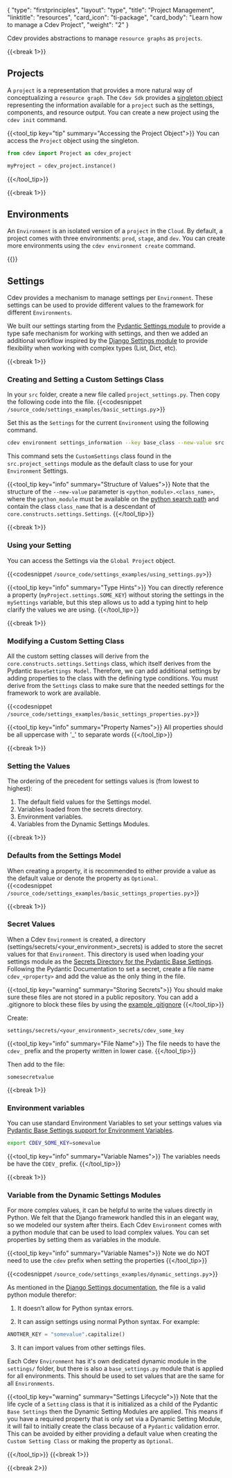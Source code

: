 {
    "type": "firstprinciples",
    "layout": "type",
    "title": "Project Management",
    "linktitle": "resources", 
    "card_icon": "ti-package",
    "card_body": "Learn how to manage a Cdev Project",
    "weight": "2"
}

Cdev provides abstractions to manage `resource graphs` as `projects`. 

{{<break 1>}}
## Projects
A `project` is a representation that provides a more natural way of conceptualizing a `resource graph`. The `Cdev Sdk` provides a [singleton object](/docs/api/cdev/constructs/project.html) representing the information available for a `project` such as the settings, components, and resource output. You can create a new project using the `cdev init` command. 

{{<tool_tip key="tip" summary="Accessing the Project Object">}}
You can access the `Project` object using the singleton. 
```python
from cdev import Project as cdev_project

myProject = cdev_project.instance()
```
{{</tool_tip>}}


{{<break 1>}}
## Environments
An `Environment` is an isolated version of a `project` in the `Cloud`. By default, a project comes with three environments: `prod`, `stage`, and `dev`. You can create more environments using the `cdev environment create` command.

{{<break>}}

## Settings

Cdev provides a mechanism to manage settings per `Environment`. These settings can be used to provide different values to the framework for different `Environments`.

We built our settings starting from the [Pydantic Settings module](https://pydantic-docs.helpmanual.io/usage/settings/) to provide a type safe mechanism for working with settings, and then we added an additional workflow inspired by the [Django Settings module](https://docs.djangoproject.com/en/4.0/topics/settings/) to provide flexibility when working with complex types (List, Dict, etc). 


{{<break 1>}}
### Creating and Setting a Custom Settings Class
In your `src` folder, create a new file called `project_settings.py`. Then copy the following code into the file.
{{<codesnippet `/source_code/settings_examples/basic_settings.py`>}}

Set this as the `Settings` for the current `Environment` using the following command. 
```bash
cdev environment settings_information --key base_class --new-value src.project_settings.CustomSettings
```

This command sets the `CustomSettings` class found in the `src.project_settings` module as the default class to use for your `Environment` Settings. 

{{<tool_tip key="info" summary="Structure of Values">}}
Note that the structure of the `--new-value` parameter is `<python_module>.<class_name>`, where the `python_module` must be available on the [python search path](https://docs.python.org/3/tutorial/modules.html#the-module-search-path) and contain the class `class_name` that is a descendant of `core.constructs.settings.Settings`.
{{</tool_tip>}}


{{<break 1>}}
### Using your Setting
You can access the Settings via the `Global Project` object.

{{<codesnippet `/source_code/settings_examples/using_settings.py`>}}

{{<tool_tip key="info" summary="Type Hints">}}
You can directly reference a property (`myProject.settings.SOME_KEY`) without storing the settings in the `mySettings` variable, but this step allows us to add a typing hint to help clarify the values we are using.
{{</tool_tip>}}

{{<break 1>}}
### Modifying a Custom Setting Class
All the custom setting classes will derive from the `core.constructs.settings.Settings` class, which itself derives from the Pydantic `BaseSettings Model`. Therefore, we can add additional settings by adding properties to the class with the defining type conditions. You must derive from the `Settings` class to make sure that the needed settings for the framework to work are available. 


{{<codesnippet `/source_code/settings_examples/basic_settings_properties.py`>}}

{{<tool_tip key="info" summary="Property Names">}}
All properties should be all uppercase with '_' to separate words
{{</tool_tip>}}


{{<break 1>}}
### Setting the Values 

The ordering of the precedent for settings values is (from lowest to highest):
1. The default field values for the Settings model.
2. Variables loaded from the secrets directory.
3. Environment variables.
4. Variables from the Dynamic Settings Modules.


{{<break 1>}}
### Defaults from the Settings Model
When creating a property, it is recommended to either provide a value as the default value or denote the property as `Optional`.  
{{<codesnippet `/source_code/settings_examples/basic_settings_properties.py`>}}

{{<break 1>}}
### Secret Values
When a Cdev `Environment` is created, a directory (settings/secrets/<your_environment>_secrets) is added to store the secret values for that `Environment`. This directory is used when loading your settings module as the [Secrets Directory for the Pydantic Base Settings](https://pydantic-docs.helpmanual.io/usage/settings/#secret-support). Following the Pydantic Documentation to set a secret, create a file name `cdev_<property>` and add the value as the only thing in the file.  

{{<tool_tip key="warning" summary="Storing Secrets">}}
You should make sure these files are not stored in a public repository. You can add a .gitignore to block these files by using the [example .gitignore](/docs/examples/git/#gitignore)
{{</tool_tip>}}

Create:
```
settings/secrets/<your_environment>_secrets/cdev_some_key
```
{{<tool_tip key="info" summary="File Name">}}
The file needs to have the `cdev_` prefix and the property written in lower case.
{{</tool_tip>}}

Then add to the file:
```
somesecretvalue
```

{{<break 1>}}
### Environment variables
You can use standard Environment Variables to set your settings values via [Pydantic Base Settings support for Environment Variables](https://pydantic-docs.helpmanual.io/usage/settings/#parsing-environment-variable-values). 

```bash
export CDEV_SOME_KEY=somevalue
```

{{<tool_tip key="info" summary="Variable Names">}}
The variables needs be have the `CDEV_` prefix.
{{</tool_tip>}}


{{<break 1>}}
### Variable from the Dynamic Settings Modules
For more complex values, it can be helpful to write the values directly in Python. We felt that the Django framework handled this in an elegant way, so we modeled our system after theirs. Each Cdev `Environment` comes with a python module that can be used to load complex values. You can set properties by setting them as variables in the module.

{{<tool_tip key="info" summary="Variable Names">}}
Note we do NOT need to use the `cdev` prefix when setting the properties
{{</tool_tip>}}

{{<codesnippet `/source_code/settings_examples/dynamic_settings.py`>}}


As mentioned in the [Django Settings documentation](https://docs.djangoproject.com/en/4.0/topics/settings/#the-basics), the file is a valid python module therefor:
1. It doesn’t allow for Python syntax errors.

2. It can assign settings using normal Python syntax. For example:
```python
ANOTHER_KEY = "somevalue".capitalize()
```

3. It can import values from other settings files.

Each Cdev `Environment` has it's own dedicated dynamic module in the `settings/` folder, but there is also a `base_settings.py` module that is applied for all environments. This should be used to set values that are the same for all `Environments`.


{{<tool_tip key="warning" summary="Settings Lifecycle">}}
Note that the life cycle of a `Setting` class is that it is initialized as a child of the Pydantic `Base Settings` then the Dynamic Setting Modules are applied. This means if you have a required property that is only set via a Dynamic Setting Module, it will fail to initially create the class because of a `Pydantic` validation error. This can be avoided by either providing a default value when creating the `Custom Setting Class` or making the property as `Optional`.

{{</tool_tip>}}
{{<break 1>}}

{{<break 2>}}